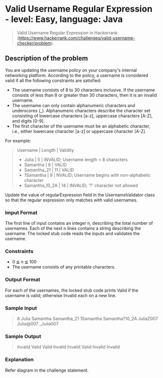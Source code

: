 # Valid Username Regular Expression - level: Easy, language: Java
> Valid Username Regular Expression in Hackerrank (https://www.hackerrank.com/challenges/valid-username-checker/problem).


## Description of the problem
You are updating the username policy on your company's internal networking platform.
According to the policy, a username is considered valid if all the following constraints are satisfied:

* The username consists of 8 to 30 characters inclusive.
   If the username consists of less than 8 or greater than 30 characters, then it is an invalid username.
* The username can only contain alphanumeric characters and underscores (_).
  Alphanumeric characters describe the character set consisting of lowercase characters [a-z], uppercase characters [A-Z], and digits [0-9].
* The first character of the username must be an alphabetic character, i.e., either lowercase character [a-z] or uppercase character [A-Z].

For example:
>   Username       | Length | Validity
> * Julia          |      5 | INVALID; Username length < 8 characters
> * Samantha       |      8 | VALID
> * Samantha_21    |     11 | VALID
> * 1Samantha      |      9 | NVALID; Username begins with non-alphabetic character
> * Samantha_10_2A |     14 | INVALID; '?' character not allowed

Update the value of regularExpression field in the UsernameValidator class so that the regular expression only matches with valid usernames.

### Imput Format
The first line of input contains an integer n, describing the total number of usernames.
Each of the next n lines contains a string describing the username.
The locked stub code reads the inputs and validates the username.

### Constraints
* 0 ≦ n ≦ 100
* The username consists of any printable characters.

### Output Format
For each of the usernames, the locked stub code prints Valid if the username is valid; otherwise Invalid each on a new line.

### Sample Input
> 8
> Julia
> Samantha
> Samantha_21
> 1Samantha
> Samantha?10_2A
> JuliaZ007
> Julia@007
> _Julia007

### Sample Output
> Invalid
> Valid
> Valid
> Invalid
> Invalid
> Valid
> Invalid
> Invalid

### Explanation
Refer diagram in the challenge statement.